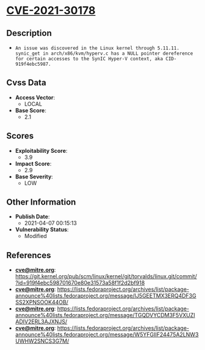 
# [CVE-2021-30178](https://git.kernel.org/pub/scm/linux/kernel/git/torvalds/linux.git/commit/?id=919f4ebc598701670e80e31573a58f1f2d2bf918)

## Description

- `An issue was discovered in the Linux kernel through 5.11.11. synic_get in arch/x86/kvm/hyperv.c has a NULL pointer dereference for certain accesses to the SynIC Hyper-V context, aka CID-919f4ebc5987.`

## Cvss Data

- **Access Vector**:
  - LOCAL
- **Base Score**:
  - 2.1

## Scores

- **Exploitability Score**:
  - 3.9
- **Impact Score**:
  - 2.9
- **Base Severity**:
  - LOW

## Other Information

- **Publish Date**:
  - 2021-04-07 00:15:13
- **Vulnerability Status**:
  - Modified

## References

- **cve@mitre.org**: https://git.kernel.org/pub/scm/linux/kernel/git/torvalds/linux.git/commit/?id=919f4ebc598701670e80e31573a58f1f2d2bf918
- **cve@mitre.org**: https://lists.fedoraproject.org/archives/list/package-announce%40lists.fedoraproject.org/message/IJ5GEETMX3ERQ4DF3GSS2XPNSOOK44OB/
- **cve@mitre.org**: https://lists.fedoraproject.org/archives/list/package-announce%40lists.fedoraproject.org/message/TGQDVYCDM3F5VXUZIADIV2ERL3AJXNJS/
- **cve@mitre.org**: https://lists.fedoraproject.org/archives/list/package-announce%40lists.fedoraproject.org/message/W5YFGIIF24475A2LNW3UWHW2SNCS3G7M/
